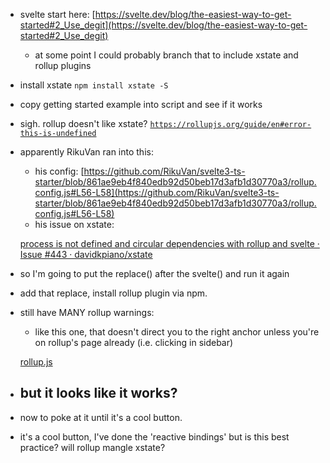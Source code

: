 - svelte start here: [https://svelte.dev/blog/the-easiest-way-to-get-started#2_Use_degit](https://svelte.dev/blog/the-easiest-way-to-get-started#2_Use_degit)
    - at some point I could probably branch that to include xstate and rollup plugins
- install xstate `npm install xstate -S`
- copy getting started example into script and see if it works
- sigh.  rollup doesn't like xstate? [`https://rollupjs.org/guide/en#error-this-is-undefined`](https://rollupjs.org/guide/en#error-this-is-undefined)
- apparently RikuVan ran into this:
    - his config: [https://github.com/RikuVan/svelte3-ts-starter/blob/861ae9eb4f840edb92d50beb17d3afb1d30770a3/rollup.config.js#L56-L58](https://github.com/RikuVan/svelte3-ts-starter/blob/861ae9eb4f840edb92d50beb17d3afb1d30770a3/rollup.config.js#L56-L58)
    - his issue on xstate:

    [process is not defined and circular dependencies with rollup and svelte · Issue #443 · davidkpiano/xstate](https://github.com/davidkpiano/xstate/issues/443)

- so I'm going to put the replace() after the svelte() and run it again
- add that replace, install rollup plugin via npm.
- still have MANY rollup warnings:
    - like this one, that doesn't direct you to the right anchor unless you're on rollup's page already (i.e. clicking in sidebar)

    [rollup.js](https://rollupjs.org/guide/en#error-this-is-undefined)

- but it looks like it works?
    - 

    [](https://www.notion.so/3421ee7fe5ea4645b0d6e63d25a3ce01#95e93a7e82af4aa88e330e3590f5fb79)

- now to poke at it until it's a cool button.
- it's a cool button, I've done the 'reactive bindings' but is this best practice? will rollup mangle xstate?